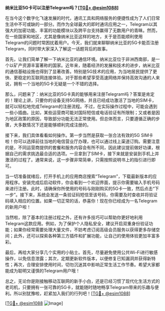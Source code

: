 **纳米比亚5G卡可以注册Telegram吗？[[TG💪+ @esim1088](https://t.me/s/esim1088)]**

在当今这个数字化飞速发展的时代，通讯工具和网络服务的便捷性成为了人们日常生活中不可或缺的一部分。而作为全球最大的即时通讯应用之一，Telegram以其强大的加密功能、丰富的功能模块以及跨平台支持赢得了无数用户的青睐。然而，在一些国家和地区，尤其是像纳米比亚这样的地方，关于是否能顺利使用Telegram的问题时常困扰着用户。今天，我们就来聊聊纳米比亚的5G卡能否注册Telegram，同时带大家深入了解这一话题背后的故事。

首先，让我们简单了解一下纳米比亚的通信环境。纳米比亚位于非洲西南部，是一个以矿产资源丰富著称的国家。近年来，随着经济的发展和技术的进步，纳米比亚的通信基础设施也得到了显著改善。特别是5G技术的应用，为当地居民提供了更快、更稳定的互联网连接体验。对于那些希望享受高速网络并保持高效沟通的人来说，拥有一个当地的5G卡无疑是一个不错的选择。

那么，问题来了：纳米比亚的5G卡真的能够用来注册Telegram吗？答案是肯定的！理论上讲，只要你的设备支持5G网络，并且已经成功激活了当地的SIM卡，就可以轻松地完成Telegram的注册流程。不过，在实际操作过程中，可能会遇到一些小插曲。比如，某些运营商可能对国际短信或电话验证有所限制；又或者是因为地区政策的原因，导致部分功能无法正常使用。但总体而言，只要遵循正确的步骤，大多数情况下还是能够顺利完成注册的。

接下来，我们具体看看如何操作。第一步当然是获取一张合法有效的5G SIM卡啦！你可以选择前往当地的电信营业厅办理，也可以通过线上渠道订购。需要注意的是，不同运营商提供的套餐和服务内容会有所不同，因此建议提前做好功课，根据自己的需求挑选最合适的选项。一旦拿到了SIM卡，接下来就是安装到手机上并激活的过程了。通常来说，这一步骤非常简单，只需按照说明书上的指引进行即可。

当一切准备就绪后，打开手机上的应用商店搜索“Telegram”，下载最新版本的应用程序。安装完成后启动软件，你会看到一个欢迎界面，提示你需要输入手机号码来进行注册。此时，请确保你所使用的号码与刚刚购买的5G卡一致，然后点击“下一步”。接下来，系统会发送一条验证码短信至该号码，你需要及时查收并将验证码填入相应的位置。如果一切正常的话，恭喜你！现在你已经成为一名Telegram的新用户啦！

当然啦，除了基本的注册过程之外，还有许多技巧可以帮助你更好地利用Telegram这款应用。例如，为了保护个人隐私安全，建议开启双重身份验证功能；如果你经常需要处理大量文件，不妨考虑订阅高级会员服务以获得更多存储空间；此外，还可以探索各种第三方插件和扩展功能，让自己的使用体验更加丰富多彩。

最后，再给大家分享几个实用的小贴士。首先，尽量避免使用公共Wi-Fi进行敏感操作，以免信息泄露；其次，定期更新软件版本，以便修复已知漏洞并获得新特性；再次，合理安排使用时间，切勿沉迷其中影响正常生活工作节奏。希望大家都能成为聪明又谨慎的Telegram用户哦！

总之，无论你是刚接触移动互联网的新手小白，还是已经习惯了现代化生活方式的老司机，只要拥有一张可靠的5G卡，就能随时随地畅享Telegram带来的乐趣与便利。所以别犹豫啦，赶紧加入我们的行列吧！[[TG💪+ @esim1088](https://t.me/s/esim1088)]

[[TG💪+ @esim1088](https://t.me/s/esim1088) ![Image](https://i.postimg.cc/4NQfJmqS/Snipaste-2025-05-13-00-14-12.png)]